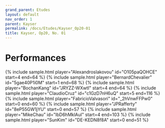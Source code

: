 ```yaml
---
grand_parent: Etudes
layout: default
nav_order: 1
parent: Kayser
permalink: /docs/Etudes/Kayser_Op20-01
title: Kayser, Op20, No. 01
---
```

# Performances
<div class="sample-container">
    {% include sample.html player="AlexandrosIakovou" id="O105paQOHCE" start=4 end=64 %}
    {% include sample.html player="BernardChevalier" id="5gae40P1i0M" start=1 end=68 %}
    {% include sample.html player="BochanKang" id="JRYZZ-WXwtI" start=4 end=64 %}
    {% include sample.html player="ClaudioCruz" id="c1GzD7nH6uQ" start=5 end=116 %}
    {% include sample.html player="FabricioValvasori" id="_2hVnwFFPw0" start=0 end=60 %}
    {% include sample.html player="JPRafferty" id="8eP55GW1jYU" start=0 end=57 %}
    {% include sample.html player="MikeChau" id="lbD6hMklAuI" start=4 end=103 %}
    {% include sample.html player="SunKim" id="DE-KEDN8f8A" start=0 end=51 %}
</div>